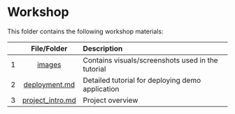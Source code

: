 # Workshop

This folder contains the following workshop materials:


|  | **File/Folder**                                  |                           Description                                                         |
|-:|:----------------------------------------------------:|:------------------------------------------------------------------------------------------|
| 1| [images](../images)                 |      Contains visuals/screenshots used in the tutorial |
| 2| [deployment.md](../deployment.md)      |     Detailed tutorial for deploying demo application   |
| 3| [project_intro.md](../project_intro.md)     |  Project overview |
